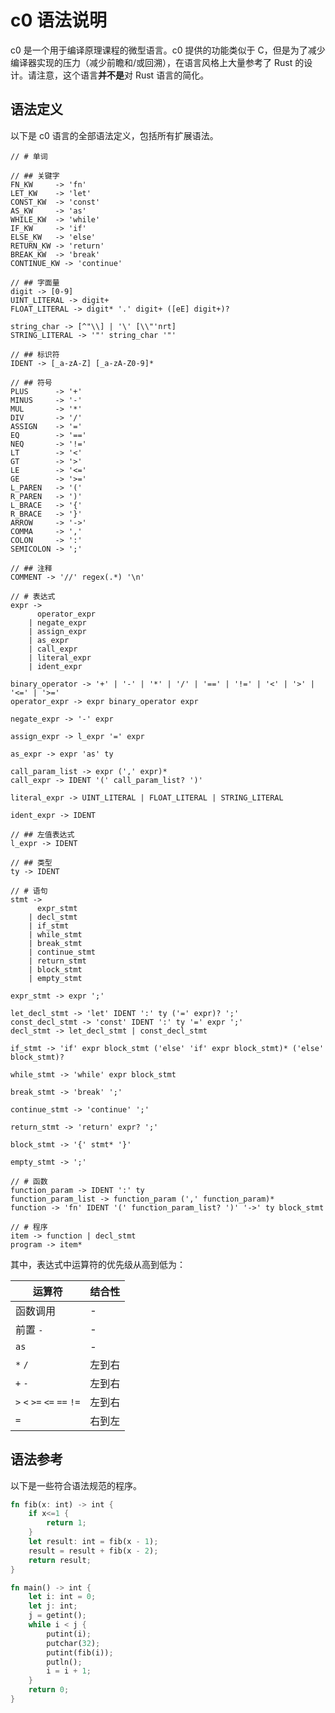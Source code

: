 # c0 语法说明

c0 是一个用于编译原理课程的微型语言。c0 提供的功能类似于 C，但是为了减少编译器实现的压力（减少前瞻和/或回溯），在语言风格上大量参考了 Rust 的设计。请注意，这个语言**并不是**对 Rust 语言的简化。

## 语法定义

以下是 c0 语言的全部语法定义，包括所有扩展语法。

```
// # 单词
 
// ## 关键字
FN_KW     -> 'fn'
LET_KW    -> 'let'
CONST_KW  -> 'const'
AS_KW     -> 'as'
WHILE_KW  -> 'while'
IF_KW     -> 'if'
ELSE_KW   -> 'else'
RETURN_KW -> 'return'
BREAK_KW  -> 'break'
CONTINUE_KW -> 'continue'

// ## 字面量
digit -> [0-9]
UINT_LITERAL -> digit+
FLOAT_LITERAL -> digit* '.' digit+ ([eE] digit+)?

string_char -> [^"\\] | '\' [\\"'nrt]
STRING_LITERAL -> '"' string_char '"'

// ## 标识符
IDENT -> [_a-zA-Z] [_a-zA-Z0-9]*

// ## 符号
PLUS      -> '+'
MINUS     -> '-'
MUL       -> '*'
DIV       -> '/'
ASSIGN    -> '='
EQ        -> '=='
NEQ       -> '!='
LT        -> '<'
GT        -> '>'
LE        -> '<='
GE        -> '>='
L_PAREN   -> '('
R_PAREN   -> ')'
L_BRACE   -> '{'
R_BRACE   -> '}'
ARROW     -> '->'
COMMA     -> ','
COLON     -> ':'
SEMICOLON -> ';'

// ## 注释
COMMENT -> '//' regex(.*) '\n'

// # 表达式
expr -> 
      operator_expr
    | negate_expr
    | assign_expr
    | as_expr
    | call_expr
    | literal_expr
    | ident_expr

binary_operator -> '+' | '-' | '*' | '/' | '==' | '!=' | '<' | '>' | '<=' | '>='
operator_expr -> expr binary_operator expr

negate_expr -> '-' expr

assign_expr -> l_expr '=' expr

as_expr -> expr 'as' ty

call_param_list -> expr (',' expr)*
call_expr -> IDENT '(' call_param_list? ')'

literal_expr -> UINT_LITERAL | FLOAT_LITERAL | STRING_LITERAL

ident_expr -> IDENT

// ## 左值表达式
l_expr -> IDENT

// ## 类型
ty -> IDENT

// # 语句
stmt ->
      expr_stmt
    | decl_stmt
    | if_stmt
    | while_stmt
    | break_stmt
    | continue_stmt
    | return_stmt
    | block_stmt
    | empty_stmt

expr_stmt -> expr ';'

let_decl_stmt -> 'let' IDENT ':' ty ('=' expr)? ';'
const_decl_stmt -> 'const' IDENT ':' ty '=' expr ';'
decl_stmt -> let_decl_stmt | const_decl_stmt

if_stmt -> 'if' expr block_stmt ('else' 'if' expr block_stmt)* ('else' block_stmt)?

while_stmt -> 'while' expr block_stmt

break_stmt -> 'break' ';'

continue_stmt -> 'continue' ';'

return_stmt -> 'return' expr? ';'

block_stmt -> '{' stmt* '}'

empty_stmt -> ';'

// # 函数
function_param -> IDENT ':' ty
function_param_list -> function_param (',' function_param)*
function -> 'fn' IDENT '(' function_param_list? ')' '->' ty block_stmt

// # 程序
item -> function | decl_stmt
program -> item*
```

其中，表达式中运算符的优先级从高到低为：

| 运算符                      | 结合性 |
| --------------------------- | ------ |
| 函数调用                    | -      |
| 前置 `-`                    | -      |
| `as`                        | -      |
| `*` `/`                     | 左到右 |
| `+` `-`                     | 左到右 |
| `>` `<` `>=` `<=` `==` `!=` | 左到右 |
| `=`                         | 右到左 |

## 语法参考

以下是一些符合语法规范的程序。

```rust
fn fib(x: int) -> int {
    if x<=1 {
        return 1;
    }
    let result: int = fib(x - 1);
    result = result + fib(x - 2);
    return result;
}

fn main() -> int {
    let i: int = 0;
    let j: int;
    j = getint();
    while i < j {
        putint(i);
        putchar(32);
        putint(fib(i));
        putln();
        i = i + 1;
    }
    return 0;
}
```
